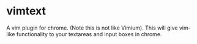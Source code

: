 vimtext
=======

A vim plugin for chrome. (Note this is not like Vimium). This will give vim-like functionality to your textareas and input boxes in chrome.
